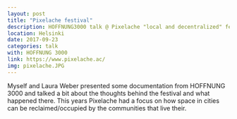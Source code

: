 ```yaml
---
layout: post
title: "Pixelache festival"
description: HOFFNUNG3000 talk @ Pixelache "local and decentralized" festival.
location: Helsinki
date: 2017-09-23
categories: talk
with: HOFFNUNG 3000
link: https://www.pixelache.ac/
img: pixelache.JPG
---
```


Myself and Laura Weber presented some documentation from HOFFNUNG 3000 and talked a bit about the thoughts behind the festival and what happened there. This years Pixelache had a focus on how space in cities can be reclaimed/occupied by the communities that live their. 
